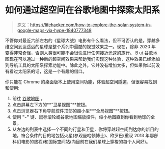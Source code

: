 # 如何通过超空间在谷歌地图中探索太阳系

> 原文：<https://lifehacker.com/how-to-explore-the-solar-system-in-google-maps-via-hype-1840777348>

不管你对最近六部左右的《星球大战》电影有什么看法，但不可否认的是，穿越多维空间到达遥远的星球是整个系列中最酷的视觉效果之一。现在，除非 2020 年变得非常奇怪，否则人类很可能不会很快进行任何接近光速的旅行。 B ut 谷歌地图现在可以通过一种新的超空间效果来帮助我们实现这种体验，这种效果已经添加到导航工具的太阳系探索功能中。除此之外，它并没有增加太多，但如果你以前没有看过太阳系的话，这是一个有趣的借口。



你只能在 Chrome 的桌面版本上使用空间功能，体验超空间隧道，但很容易找到和使用:

1.  前往 [谷歌地图](https://www.google.com/maps) 。
2.  点击屏幕左下方的**“卫星视图”**按钮。
3.  点击浏览器右下角导航控件顶部的超小型**“全局视图”**按钮。
4.  使用 **"-"** 键、鼠标滚轮或谷歌地图缩放控件，缩小地图直到你看到地球的全景。
5.  从左边的列表中选择一个不同的行星和卫星，你将穿越超空间到达你的新目的地。符合条件的目的地包括火星(参观曼哈顿博士)、欧罗巴(重现 2013 年那部科幻电影的旅程)和国际空间站(向目前在我们星球上穿梭的每个人问好)。